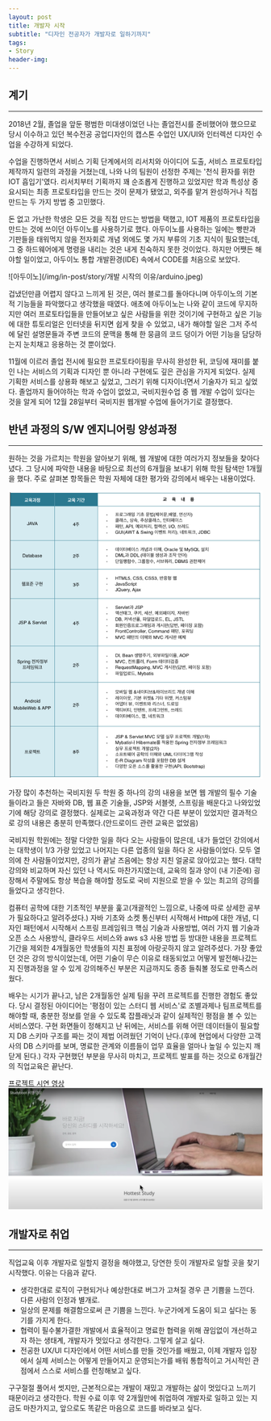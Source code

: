```yaml
---
layout: post
title: 개발자 시작
subtitle: "디자인 전공자가 개발자로 일하기까지"
tags:
- Story
header-img: 
---
```



## 계기

***

2018년 2월, 졸업을 앞둔 평범한 미대생이었던 나는 졸업전시를 준비했어야 했으므로 
당시 이수하고 있던 복수전공 공업디자인의 캡스톤 수업인 UX/UI와 인터렉션 디자인 수업을 수강하게 되었다.

수업을 진행하면서 서비스 기획 단계에서의 리서치와 아이디어 도출, 서비스 프로토타입 제작까지
일련의 과정을 거쳤는데, 나와 나의 팀원이 선정한 주제는 '천식 환자를 위한 IOT 흡입기'였다. 
리서치부터 기획까지 꽤 순조롭게 진행하고 있었지만 학과 특성상 중요시되는 최종 프로토타입을 만드는 것이
문제가 됐었고, 외주를 맡겨 완성하거나 직접 만드는 두 가지 방법 중 고민했다.

돈 없고 가난한 학생은 모든 것을 직접 만드는 방법을 택했고, IOT 제품의 프로토타입을 만드는 것에 쓰이던
아두이노를 사용하기로 했다. 아두이노를 사용하는 일에는 빵판과 기판들을 태워먹지 않을 전자회로 개념 외에도
몇 가지 부류의 기초 지식이 필요했는데, 그 중 하드웨어에게 명령을 내리는 것은 내게 친숙하지 못한 것이었다.
하지만 어쨋든 해야할 일이었고, 아두이노 통합 개발환경(IDE) 속에서 CODE를 처음으로 보았다.

![아두이노](/img/in-post/story/개발 시작의 이유/arduino.jpeg)

겁냈던만큼 어렵지 않다고 느끼게 된 것은, 여러 블로그를 돌아다니며 아두이노의 기본적 기능들을 
파악했다고 생각했을 때였다. 애초에 아두이노는 나와 같이 코드에 무지하지만 여러 프로토타입들을 만들어보고
싶은 사람들을 위한 것이기에 구현하고 싶은 기능에 대한 튜토리얼은 인터넷을 뒤지면 쉽게 찾을 수 있었고, 내가 해야할 일은 그저 주석에 달린 설명문들과 주변 코드의 문맥을 통해 한 뭉큼의 코드 덩이가
어떤 기능을 담당하는지 눈치채고 응용하는 것 뿐이었다. 

11월에 이르러 졸업 전시에 필요한 프로토타이핑을 무사히 완성한 뒤, 코딩에 재미를 붙인 나는 서비스의 기획과 디자인 뿐 아니라 구현에도 깊은 관심을 가지게 되었다. 실제 기획한 서비스를 상용화 해보고 싶었고, 그러기 위해 디자이너면서 기술자가 되고 싶었다. 졸업까지 들어야하는 학과 수업이 없었고, 국비지원수업 중 웹 개발 수업이 있다는 것을 알게 되어 12월 28일부터 국비지원 웹개발 수업에 들어가기로 결정했다.

## 반년 과정의 S/W 엔지니어링 양성과정 

***

원하는 것을 가르치는 학원을 알아보기 위해, 웹 개발에 대한 여러가지 정보들을 찾아다녔다. 그 당시에 파악한 내용을 바탕으로 최선의 6개월을 보내기 위해 학원 탐색만 1개월을 했다. 주로 살펴본 항목들은 학원 자체에 대한 평가와 강의에서 배우는 내용이었다.

![](/img/in-post/story/개발%20시작의%20이유/교육내용.png)

가장 많이 추천하는 국비지원 두 학원 중 하나의 강의 내용을 보면 웹 개발의 필수 기술들이라고 들은 자바와 DB, 웹 표준 기술들, JSP와 서블렛, 스프링을 배운다고 나와있었기에 해당 강의로 결정했다. 실제로는 교육과정과 약간 다른 부분이 있었지만 결과적으로 강의 내용은 충분히 만족했다.(안드로이드 관련 교육은 없었음)

국비지원 학원에는 정말 다양한 일을 하다 오는 사람들이 많은데, 내가 들었던 강의에서는 대학생이 1/3 가량 있었고 나머지는 다른 업종의 일을 하다 온 사람들이었다. 모두 열의에 찬 사람들이었지만, 강의가 끝날 즈음에는 항상 지친 얼굴로 앉아있고는 했다. 대학 강의와 비교하며 자신 있던 나 역시도 마찬가지였는데, 교육의 질과 양이 (내 기준에) 굉장해서 주말에도 항상 복습을 해야할 정도로 국비 지원으로 받을 수 있는 최고의 강의를 들었다고 생각한다.

컴퓨터 공학에 대한 기초적인 부분을 훑고(개괄적인 느낌으로, 나중에 따로 상세한 공부가 필요하다고 알려주셨다.) 자바 기초와 소켓 통신부터 시작해서 Http에 대한 개념, 디자인 패턴에서 시작해서 스프링 프레임워크 핵심 기술과 사용방법, 여러 가지 웹 기술과 오픈 소스 사용방식, 클라우드 서비스와 aws s3 사용 방법 등 방대한 내용을 프로젝트 기간을 제외한 4개월동안 학생들의 지친 표정에 아랑곳하지 않고 알려주셨다. 가장 좋았던 것은 강의 방식이었는데, 어떤 기술이 무슨 이유로 태동되었고 어떻게 발전해나갔는지 진행과정을 알 수 있게 강의해주신 부분은 지금까지도 종종 들춰볼 정도로 만족스러웠다.

배우는 시기가 끝나고, 남은 2개월동안 실제 팀을 꾸려 프로젝트를 진행한 경험도 좋았다. 당시 결정된 아이디어는 '평점이 있는 스터디 웹 서비스'로 조별과제나 팀프로젝트를 해야할 때, 충분한 정보를 얻을 수 있도록 잡플래닛과 같이 실제적인 평점을 볼 수 있는 서비스였다. 구현 화면들이 정해지고 난 뒤에는, 서비스를 위해 어떤 데이터들이 필요할지 DB 스키마 구조를 짜는 것이 제법 어려웠던 기억이 난다.(후에 현업에서 다양한 고객사의 DB 스키마를 보며, 명료한 관계와 이름들이 업무 효율을 얼마나 높일 수 있는지 깨닫게 된다.) 각자 구현했던 부분을 무사히 마치고, 프로젝트 발표를 하는 것으로 6개월간의 직업교육은 끝난다.

[프로젝트 시연 영상](https://www.youtube.com/watch?v=3G2u_ZsqTHE)
![](/img/in-post/story/개발%20시작의%20이유/시연영상.png)

## 개발자로 취업

***

직업교육 이후 개발자로 일할지 결정을 해야했고, 당연한 듯이 개발자로 일할 곳을 찾기 시작했다. 이유는 다음과 같다.

- 생각한대로 로직이 구현되거나 예상한대로 버그가 고쳐질 경우 큰 기쁨을 느낀다. 다른 사람의 인정과 별개로.
- 일상의 문제를 해결함으로써 큰 기쁨을 느낀다. 누군가에게 도움이 되고 싶다는 동기를 가지게 한다.
- 협력이 필수불가결한 개발에서 효율적이고 명료한 협력을 위해 끊임없이 개선하고자 하는 생태계, 개발자가 멋있다고 생각한다. 그렇게 살고 싶다.
- 전공한 UX/UI 디자인에서 어떤 서비스를 만들 것인가를 배웠고, 이제 개발자 입장에서 실제 서비스는 어떻게 만들어지고 운영되는가를 배워 통합적이고 거시적인 관점에서 스스로 서비스를 런칭해보고 싶다.

구구절절 풀어서 썻지만, 근본적으로는 개발이 재밌고 개발하는 삶이 멋있다고 느끼기 때문이라고 생각한다. 학원 수료 이후 약 2개월만에 취업하여 개발자로 일하고 있는 지금도 마찬가지고, 앞으로도 똑같은 마음으로 코드를 바라보고 싶다.